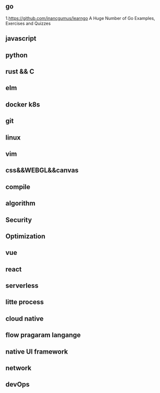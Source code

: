 ## go ##
1.https://github.com/inancgumus/learngo A Huge Number of Go Examples, Exercises and Quizzes

## javascript ##

## python ##

## rust && C ##

## elm ##

## docker k8s ##

## git ##

## linux ##

## vim ##

## css&&WEBGL&&canvas ##

## compile ##

## algorithm ##

## Security ##

## Optimization ##

## vue ##

## react ##

## serverless ##

## litte process ##

## cloud native ##

## flow pragaram langange ##

## native UI framework ##

## network ##

## devOps ##

